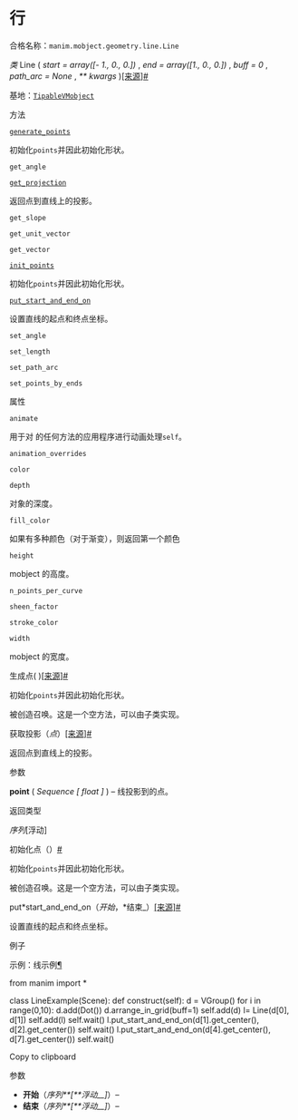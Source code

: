 # 行

合格名称：`manim.mobject.geometry.line.Line`

_类_ Line ( _start = array(\[- 1., 0., 0.\])_ , _end = array(\[1., 0., 0.\])_ , _buff = 0_ , _path_arc = None_ , _\*\* kwargs_ )[\[来源\]](../_modules/manim/mobject/geometry/line.html#Line)[#](#manim.mobject.geometry.line.Line "此定义的固定链接")

基地：[`TipableVMobject`](manim.mobject.geometry.arc.TipableVMobject.html#manim.mobject.geometry.arc.TipableVMobject "manim.mobject.geometry.arc.TipableVMobject")

方法

[`generate_points`](#manim.mobject.geometry.line.Line.generate_points "manim.mobject.geometry.line.Line.generate_points")

初始化`points`并因此初始化形状。

`get_angle`

[`get_projection`](#manim.mobject.geometry.line.Line.get_projection "manim.mobject.geometry.line.Line.get_projection")

返回点到直线上的投影。

`get_slope`

`get_unit_vector`

`get_vector`

[`init_points`](#manim.mobject.geometry.line.Line.init_points "manim.mobject.geometry.line.Line.init_points")

初始化`points`并因此初始化形状。

[`put_start_and_end_on`](#manim.mobject.geometry.line.Line.put_start_and_end_on "manim.mobject.geometry.line.Line.put_start_and_end_on")

设置直线的起点和终点坐标。

`set_angle`

`set_length`

`set_path_arc`

`set_points_by_ends`

属性

`animate`

用于对 的任何方法的应用程序进行动画处理`self`。

`animation_overrides`

`color`

`depth`

对象的深度。

`fill_color`

如果有多种颜色（对于渐变），则返回第一个颜色

`height`

mobject 的高度。

`n_points_per_curve`

`sheen_factor`

`stroke_color`

`width`

mobject 的宽度。

生成点( )[\[来源\]](../_modules/manim/mobject/geometry/line.html#Line.generate_points)[#](#manim.mobject.geometry.line.Line.generate_points "此定义的固定链接")

初始化`points`并因此初始化形状。

被创造召唤。这是一个空方法，可以由子类实现。

获取投影（_点_）[\[来源\]](../_modules/manim/mobject/geometry/line.html#Line.get_projection)[#](#manim.mobject.geometry.line.Line.get_projection "此定义的固定链接")

返回点到直线上的投影。

参数

**point** ( _Sequence_ _\[_ _float_ _\]_ ) – 线投影到的点。

返回类型

_序列_\[浮动\]

初始化点（）[#](#manim.mobject.geometry.line.Line.init_points "此定义的固定链接")

初始化`points`并因此初始化形状。

被创造召唤。这是一个空方法，可以由子类实现。

put*start_and_end_on（*开始*，*结束\_）[\[来源\]](../_modules/manim/mobject/geometry/line.html#Line.put_start_and_end_on)[#](#manim.mobject.geometry.line.Line.put_start_and_end_on "此定义的固定链接")

设置直线的起点和终点坐标。

例子

示例：线示例[¶](#lineexample)

from manim import \*

class LineExample(Scene):
def construct(self):
d = VGroup()
for i in range(0,10):
d.add(Dot())
d.arrange_in_grid(buff=1)
self.add(d)
l= Line(d\[0\], d\[1\])
self.add(l)
self.wait()
l.put_start_and_end_on(d\[1\].get_center(), d\[2\].get_center())
self.wait()
l.put_start_and_end_on(d\[4\].get_center(), d\[7\].get_center())
self.wait()

Copy to clipboard

参数

- **开始**（_序列**\[**浮动\_\_\]_）–
- **结束**（_序列**\[**浮动\_\_\]_）–
